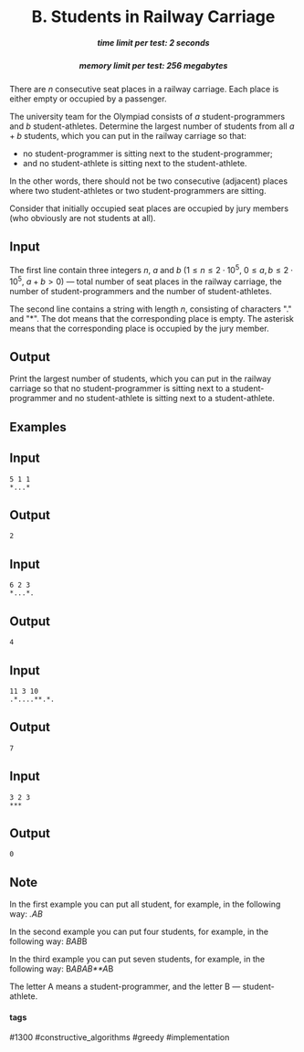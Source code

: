 <h1 style='text-align: center;'> B. Students in Railway Carriage</h1>

<h5 style='text-align: center;'>time limit per test: 2 seconds</h5>
<h5 style='text-align: center;'>memory limit per test: 256 megabytes</h5>

There are $n$ consecutive seat places in a railway carriage. Each place is either empty or occupied by a passenger.

The university team for the Olympiad consists of $a$ student-programmers and $b$ student-athletes. Determine the largest number of students from all $a+b$ students, which you can put in the railway carriage so that:

* no student-programmer is sitting next to the student-programmer;
* and no student-athlete is sitting next to the student-athlete.

In the other words, there should not be two consecutive (adjacent) places where two student-athletes or two student-programmers are sitting.

Consider that initially occupied seat places are occupied by jury members (who obviously are not students at all).

## Input

The first line contain three integers $n$, $a$ and $b$ ($1 \le n \le 2\cdot10^{5}$, $0 \le a, b \le 2\cdot10^{5}$, $a + b > 0$) — total number of seat places in the railway carriage, the number of student-programmers and the number of student-athletes.

The second line contains a string with length $n$, consisting of characters "." and "*". The dot means that the corresponding place is empty. The asterisk means that the corresponding place is occupied by the jury member.

## Output

Print the largest number of students, which you can put in the railway carriage so that no student-programmer is sitting next to a student-programmer and no student-athlete is sitting next to a student-athlete.

## Examples

## Input


```
5 1 1  
*...*  

```
## Output


```
2  

```
## Input


```
6 2 3  
*...*.  

```
## Output


```
4  

```
## Input


```
11 3 10  
.*....**.*.  

```
## Output


```
7  

```
## Input


```
3 2 3  
***  

```
## Output


```
0  

```
## Note

In the first example you can put all student, for example, in the following way: *.AB*

In the second example you can put four students, for example, in the following way: *BAB*B

In the third example you can put seven students, for example, in the following way: B*ABAB**A*B

The letter A means a student-programmer, and the letter B — student-athlete.



#### tags 

#1300 #constructive_algorithms #greedy #implementation 